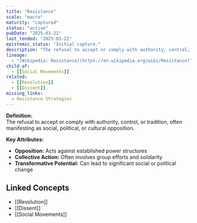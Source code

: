 ```yaml
---
title: "Resistance"
scale: "macro"
maturity: "captured"
status: "active"
pubDate: "2025-03-21"
last_tended: "2025-03-22"
epistemic_status: "Initial capture."
description: "The refusal to accept or comply with authority, control, or tradition, often manifesting as social, political, or cultural opposition."
lineage:
  - "[Wikipedia: Resistance](https://en.wikipedia.org/wiki/Resistance)"
child_of:
  - [[Social Movements]]
related:
  - [[Revolution]]
  - [[Dissent]]
missing_links:
  - Resistance Strategies
---
```

**Definition:**  
The refusal to accept or comply with authority, control, or tradition, often manifesting as social, political, or cultural opposition.

**Key Attributes:**  
- **Opposition:** Acts against established power structures  
- **Collective Action:** Often involves group efforts and solidarity  
- **Transformative Potential:** Can lead to significant social or political change

## Linked Concepts
- [[Revolution]]
- [[Dissent]]
- [[Social Movements]]
